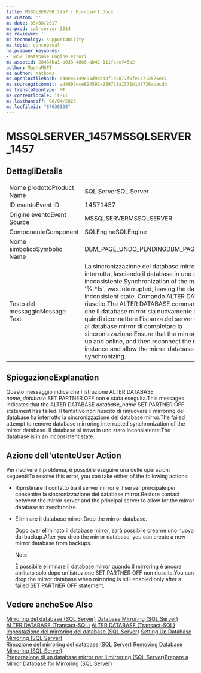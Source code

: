 ```yaml
---
title: MSSQLSERVER_1457 | Microsoft Docs
ms.custom: ''
ms.date: 03/08/2017
ms.prod: sql-server-2014
ms.reviewer: ''
ms.technology: supportability
ms.topic: conceptual
helpviewer_keywords:
- 1457 (Database Engine error)
ms.assetid: 28434ba1-b033-4866-ab41-111fccef45a2
author: MashaMSFT
ms.author: mathoma
ms.openlocfilehash: c30ee6149c95d93bdaf1d2877f5fe1871a575ec1
ms.sourcegitcommit: ad4d92dce894592a259721a1571b1d8736abacdb
ms.translationtype: MT
ms.contentlocale: it-IT
ms.lasthandoff: 08/04/2020
ms.locfileid: "87636168"
---
```

# <a name="mssqlserver_1457"></a><span data-ttu-id="4590f-102">MSSQLSERVER_1457</span><span class="sxs-lookup"><span data-stu-id="4590f-102">MSSQLSERVER_1457</span></span>
    
## <a name="details"></a><span data-ttu-id="4590f-103">Dettagli</span><span class="sxs-lookup"><span data-stu-id="4590f-103">Details</span></span>  
  
|||  
|-|-|  
|<span data-ttu-id="4590f-104">Nome prodotto</span><span class="sxs-lookup"><span data-stu-id="4590f-104">Product Name</span></span>|<span data-ttu-id="4590f-105">SQL Server</span><span class="sxs-lookup"><span data-stu-id="4590f-105">SQL Server</span></span>|  
|<span data-ttu-id="4590f-106">ID evento</span><span class="sxs-lookup"><span data-stu-id="4590f-106">Event ID</span></span>|<span data-ttu-id="4590f-107">1457</span><span class="sxs-lookup"><span data-stu-id="4590f-107">1457</span></span>|  
|<span data-ttu-id="4590f-108">Origine evento</span><span class="sxs-lookup"><span data-stu-id="4590f-108">Event Source</span></span>|<span data-ttu-id="4590f-109">MSSQLSERVER</span><span class="sxs-lookup"><span data-stu-id="4590f-109">MSSQLSERVER</span></span>|  
|<span data-ttu-id="4590f-110">Componente</span><span class="sxs-lookup"><span data-stu-id="4590f-110">Component</span></span>|<span data-ttu-id="4590f-111">SQLEngine</span><span class="sxs-lookup"><span data-stu-id="4590f-111">SQLEngine</span></span>|  
|<span data-ttu-id="4590f-112">Nome simbolico</span><span class="sxs-lookup"><span data-stu-id="4590f-112">Symbolic Name</span></span>|<span data-ttu-id="4590f-113">DBM_PAGE_UNDO_PENDING</span><span class="sxs-lookup"><span data-stu-id="4590f-113">DBM_PAGE_UNDO_PENDING</span></span>|  
|<span data-ttu-id="4590f-114">Testo del messaggio</span><span class="sxs-lookup"><span data-stu-id="4590f-114">Message Text</span></span>|<span data-ttu-id="4590f-115">La sincronizzazione del database mirror '%.\*ls' è stata interrotta, lasciando il database in uno stato inconsistente.</span><span class="sxs-lookup"><span data-stu-id="4590f-115">Synchronization of the mirror database, '%.\*ls', was interrupted, leaving the database in an inconsistent state.</span></span> <span data-ttu-id="4590f-116">Comando ALTER DATABASE non riuscito.</span><span class="sxs-lookup"><span data-stu-id="4590f-116">The ALTER DATABASE command failed.</span></span> <span data-ttu-id="4590f-117">Verificare che il database mirror sia nuovamente attivo e online, quindi riconnettere l'istanza del server mirror e consentire al database mirror di completare la sincronizzazione.</span><span class="sxs-lookup"><span data-stu-id="4590f-117">Ensure that the mirror database is back up and online, and then reconnect the mirror server instance and allow the mirror database to finish synchronizing.</span></span>|  
  
## <a name="explanation"></a><span data-ttu-id="4590f-118">Spiegazione</span><span class="sxs-lookup"><span data-stu-id="4590f-118">Explanation</span></span>  
 <span data-ttu-id="4590f-119">Questo messaggio indica che l'istruzione ALTER DATABASE *nome_database* SET PARTNER OFF non è stata eseguita.</span><span class="sxs-lookup"><span data-stu-id="4590f-119">This messages indicates that the ALTER DATABASE *database_name* SET PARTNER OFF statement has failed.</span></span> <span data-ttu-id="4590f-120">Il tentativo non riuscito di rimuovere il mirroring del database ha interrotto la sincronizzazione del database mirror.</span><span class="sxs-lookup"><span data-stu-id="4590f-120">The failed attempt to remove database mirroring interrupted synchronization of the mirror database.</span></span> <span data-ttu-id="4590f-121">Il database si trova in uno stato inconsistente.</span><span class="sxs-lookup"><span data-stu-id="4590f-121">The database is in an inconsistent state.</span></span>  
  
## <a name="user-action"></a><span data-ttu-id="4590f-122">Azione dell'utente</span><span class="sxs-lookup"><span data-stu-id="4590f-122">User Action</span></span>  
 <span data-ttu-id="4590f-123">Per risolvere il problema, è possibile eseguire una delle operazioni seguenti:</span><span class="sxs-lookup"><span data-stu-id="4590f-123">To resolve this error, you can take either of the following actions:</span></span>  
  
-   <span data-ttu-id="4590f-124">Ripristinare il contatto tra il server mirror e il server principale per consentire la sincronizzazione del database mirror.</span><span class="sxs-lookup"><span data-stu-id="4590f-124">Restore contact between the mirror server and the principal server to allow for the mirror database to synchronize.</span></span>  
  
-   <span data-ttu-id="4590f-125">Eliminare il database mirror.</span><span class="sxs-lookup"><span data-stu-id="4590f-125">Drop the mirror database.</span></span>  
  
     <span data-ttu-id="4590f-126">Dopo aver eliminato il database mirror, sarà possibile crearne uno nuovo dai backup.</span><span class="sxs-lookup"><span data-stu-id="4590f-126">After you drop the mirror database, you can create a new mirror database from backups.</span></span>  
  
    > [!NOTE]  
    >  <span data-ttu-id="4590f-127">È possibile eliminare il database mirror quando il mirroring è ancora abilitato solo dopo un'istruzione SET PARTNER OFF non riuscita.</span><span class="sxs-lookup"><span data-stu-id="4590f-127">You can drop the mirror database when mirroring is still enabled only after a failed SET PARTNER OFF statement.</span></span>  
  
## <a name="see-also"></a><span data-ttu-id="4590f-128">Vedere anche</span><span class="sxs-lookup"><span data-stu-id="4590f-128">See Also</span></span>  
 <span data-ttu-id="4590f-129">[Mirroring del database &#40;SQL Server&#41;](../../database-engine/database-mirroring/database-mirroring-sql-server.md) </span><span class="sxs-lookup"><span data-stu-id="4590f-129">[Database Mirroring &#40;SQL Server&#41;](../../database-engine/database-mirroring/database-mirroring-sql-server.md) </span></span>  
 <span data-ttu-id="4590f-130">[ALTER DATABASE &#40;Transact-SQL&#41;](/sql/t-sql/statements/alter-database-transact-sql) </span><span class="sxs-lookup"><span data-stu-id="4590f-130">[ALTER DATABASE &#40;Transact-SQL&#41;](/sql/t-sql/statements/alter-database-transact-sql) </span></span>  
 <span data-ttu-id="4590f-131">[Impostazione del mirroring del database &#40;SQL Server&#41;](../../database-engine/database-mirroring/setting-up-database-mirroring-sql-server.md) </span><span class="sxs-lookup"><span data-stu-id="4590f-131">[Setting Up Database Mirroring &#40;SQL Server&#41;](../../database-engine/database-mirroring/setting-up-database-mirroring-sql-server.md) </span></span>  
 <span data-ttu-id="4590f-132">[Rimozione del mirroring del database &#40;SQL Server&#41;](../../database-engine/database-mirroring/removing-database-mirroring-sql-server.md) </span><span class="sxs-lookup"><span data-stu-id="4590f-132">[Removing Database Mirroring &#40;SQL Server&#41;](../../database-engine/database-mirroring/removing-database-mirroring-sql-server.md) </span></span>  
 [<span data-ttu-id="4590f-133">Preparazione di un database mirror per il mirroring &#40;SQL Server&#41;</span><span class="sxs-lookup"><span data-stu-id="4590f-133">Prepare a Mirror Database for Mirroring &#40;SQL Server&#41;</span></span>](../../database-engine/database-mirroring/prepare-a-mirror-database-for-mirroring-sql-server.md)  
  
  
